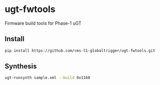 # ugt-fwtools

Firmware build tools for Phase-1 uGT

## Install

```bash
pip install https://github.com/cms-l1-globaltrigger/ugt-fwtools.git
```

## Synthesis

```bash
ugt-runsynth sample.xml --build 0x1160
```

